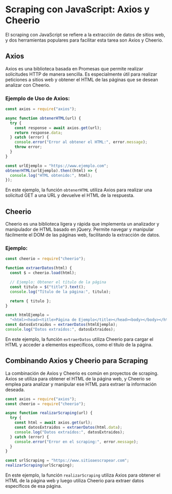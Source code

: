 # Scraping con JavaScript: Axios y Cheerio

El scraping con JavaScript se refiere a la extracción de datos de sitios web, y dos herramientas populares para facilitar esta tarea son Axios y Cheerio.

## Axios

Axios es una biblioteca basada en Promesas que permite realizar solicitudes HTTP de manera sencilla. Es especialmente útil para realizar peticiones a sitios web y obtener el HTML de las páginas que se desean analizar con Cheerio.

### Ejemplo de Uso de Axios:

```javascript
const axios = require("axios");

async function obtenerHTML(url) {
  try {
    const response = await axios.get(url);
    return response.data;
  } catch (error) {
    console.error("Error al obtener el HTML:", error.message);
    throw error;
  }
}

const urlEjemplo = "https://www.ejemplo.com";
obtenerHTML(urlEjemplo).then((html) => {
  console.log("HTML obtenido:", html);
});
```

En este ejemplo, la función `obtenerHTML` utiliza Axios para realizar una solicitud GET a una URL y devuelve el HTML de la respuesta.

## Cheerio

Cheerio es una biblioteca ligera y rápida que implementa un analizador y manipulador de HTML basado en jQuery. Permite navegar y manipular fácilmente el DOM de las páginas web, facilitando la extracción de datos.

### Ejemplo:

```javascript
const cheerio = require("cheerio");

function extraerDatos(html) {
  const $ = cheerio.load(html);

  // Ejemplo: Obtener el título de la página
  const titulo = $("title").text();
  console.log("Título de la página:", titulo);

  return { titulo };
}

const htmlEjemplo =
  "<html><head><title>Página de Ejemplo</title></head><body></body></html>";
const datosExtraidos = extraerDatos(htmlEjemplo);
console.log("Datos extraídos:", datosExtraidos);
```

En este ejemplo, la función `extraerDatos` utiliza Cheerio para cargar el HTML y acceder a elementos específicos, como el título de la página.

## Combinando Axios y Cheerio para Scraping

La combinación de Axios y Cheerio es común en proyectos de scraping. Axios se utiliza para obtener el HTML de la página web, y Cheerio se emplea para analizar y manipular ese HTML para extraer la información deseada.

```javascript
const axios = require("axios");
const cheerio = require("cheerio");

async function realizarScraping(url) {
  try {
    const html = await axios.get(url);
    const datosExtraidos = extraerDatos(html.data);
    console.log("Datos extraídos:", datosExtraidos);
  } catch (error) {
    console.error("Error en el scraping:", error.message);
  }
}

const urlScraping = "https://www.sitioaescrapear.com";
realizarScraping(urlScraping);
```

En este ejemplo, la función `realizarScraping` utiliza Axios para obtener el HTML de la página web y luego utiliza Cheerio para extraer datos específicos de esa página.